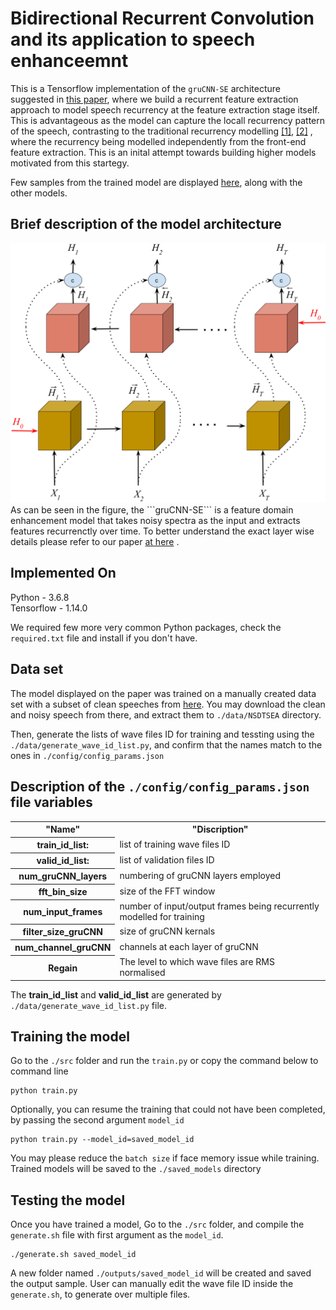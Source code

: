 # Bidirectional Recurrent Convolution and its application to speech enhanceemnt
This is a Tensorflow implementation of the ```gruCNN-SE``` architecture suggested in <a href="https://arxiv.org/abs/2006.05233"> this paper</a>, where we build a recurrent feature extraction approach to model speech recurrency at the feature extraction stage itself. 
This is advantageous as the model can capture the locall recurrency pattern of the speech, contrasting to the traditional recurrency modelling  <a href="https://www.microsoft.com/en-us/research/uploads/prod/2018/02/ZhaoZararTashevLee_ICASSP_2018.pdf">[1]</a>, <a href="https://web.cse.ohio-state.edu/~wang.77/papers/Tan-Wang1.interspeech18.pdf">[2]</a> , where the recurrency being modelled independently from the front-end feature extraction. This is an inital attempt towards building higher models motivated from this startegy.

Few samples from the trained model are displayed <a href="https://www.csd.uoc.gr/~shifaspv/IEEE_Letter-demo">here</a>, along with the other models.

## Brief description of the model architecture
<img src="images/BigruCNN.png">

<br>
As can be seen in the figure, the ```gruCNN-SE``` is a feature domain enhancement model that takes noisy spectra as the input and extracts features recurrenctly over time. To better understand the exact layer wise details please refer to our paper <a href="https://arxiv.org/pdf/2006.05233.pdf">at here</a> .

## Implemented On
Python - 3.6.8 <br>
Tensorflow - 1.14.0 <br>

We required few more very common Python packages, check the ```required.txt``` file and install if you don't have.
## Data set
The model displayed on the paper was trained on a manually created data set with a subset of clean speeches from <a href="https://datashare.is.ed.ac.uk/handle/10283/1942">here</a>. You may download the clean and noisy speech from there, and extract them to ```./data/NSDTSEA``` directory. 

Then, generate the lists of wave files ID for training and tessting using the ```./data/generate_wave_id_list.py```, and confirm that the names match to the ones in ```./config/config_params.json```

## Description of the ```./config/config_params.json``` file variables
<table>
  <tr>
    <th>"Name"</th>
    <th>"Discription"</th>
  </tr>
  
  <tr>
    <th>train_id_list:</th>
      <td>list of training wave files ID</td>
  </tr>
    <tr>
    <th>valid_id_list:</th>
      <td>list of validation files ID</td>
  </tr>
  <tr>
    <th>num_gruCNN_layers</th>
    <td>numbering of gruCNN layers employed</td>
  </tr>
<tr>
    <th>fft_bin_size</th>
    <td>size of the FFT window</td>
  </tr>
  <tr>
    <th>num_input_frames</th>
      <td> number of input/output frames being recurrently modelled for training</td>
  </tr>
    <tr>
    <th>filter_size_gruCNN</th>
    <td>size of gruCNN kernals </td>
  </tr>
    <tr>
    <th>num_channel_gruCNN</th>
    <td>channels at each layer of gruCNN </td>
  </tr>
<tr>
    <th>Regain</th>
      <td>The level to which wave files are RMS normalised </td>
  </tr>
</table>

The **train_id_list** and **valid_id_list** are generated by ```./data/generate_wave_id_list.py``` file.
## Training the model

Go to the ```./src``` folder and run the ```train.py``` or copy the command below to command line 

```
python train.py
```

Optionally, you can resume the training that could not have been completed, by passing the second argument ```model_id```

```
python train.py --model_id=saved_model_id
```

You may please reduce the ```batch size``` if face memory issue while training. Trained models will be saved to the ```./saved_models``` directory

## Testing the model

Once you have trained a model,
Go to the ```./src``` folder, and compile the ```generate.sh``` file with first argument as the ```model_id```. 

```
./generate.sh saved_model_id
```

A new folder named ```./outputs/saved_model_id``` will be created and saved the output sample.
User can manually edit the wave file ID inside the ```generate.sh```, to generate over multiple files.


